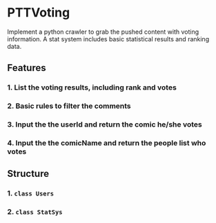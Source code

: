 #  PTTVoting

Implement a python crawler to grab the pushed content with voting information.
A stat system includes 
basic statistical results and ranking data.

## Features
### 1. List the voting results, including rank and votes
### 2. Basic rules to filter the comments
### 3. Input the the userId and return the comic he/she votes
### 4. Input the the comicName and return the people list who votes

## Structure
### 1. `class Users`
### 2. `class StatSys`